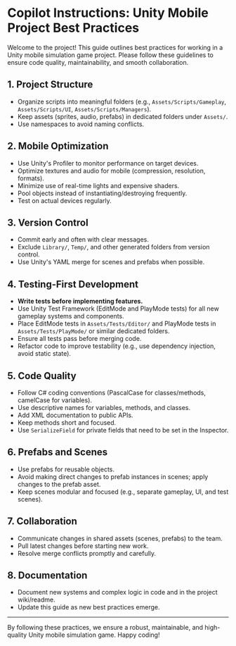 # Copilot Instructions: Unity Mobile Project Best Practices

Welcome to the project! This guide outlines best practices for working in a Unity mobile simulation game project. Please follow these guidelines to ensure code quality, maintainability, and smooth collaboration.

## 1. Project Structure
- Organize scripts into meaningful folders (e.g., `Assets/Scripts/Gameplay`, `Assets/Scripts/UI`, `Assets/Scripts/Managers`).
- Keep assets (sprites, audio, prefabs) in dedicated folders under `Assets/`.
- Use namespaces to avoid naming conflicts.

## 2. Mobile Optimization
- Use Unity's Profiler to monitor performance on target devices.
- Optimize textures and audio for mobile (compression, resolution, formats).
- Minimize use of real-time lights and expensive shaders.
- Pool objects instead of instantiating/destroying frequently.
- Test on actual devices regularly.

## 3. Version Control
- Commit early and often with clear messages.
- Exclude `Library/`, `Temp/`, and other generated folders from version control.
- Use Unity's YAML merge for scenes and prefabs when possible.

## 4. Testing-First Development
- **Write tests before implementing features.**
- Use Unity Test Framework (EditMode and PlayMode tests) for all new gameplay systems and components.
- Place EditMode tests in `Assets/Tests/Editor/` and PlayMode tests in `Assets/Tests/PlayMode/` or similar dedicated folders.
- Ensure all tests pass before merging code.
- Refactor code to improve testability (e.g., use dependency injection, avoid static state).

## 5. Code Quality
- Follow C# coding conventions (PascalCase for classes/methods, camelCase for variables).
- Use descriptive names for variables, methods, and classes.
- Add XML documentation to public APIs.
- Keep methods short and focused.
- Use `SerializeField` for private fields that need to be set in the Inspector.

## 6. Prefabs and Scenes
- Use prefabs for reusable objects.
- Avoid making direct changes to prefab instances in scenes; apply changes to the prefab asset.
- Keep scenes modular and focused (e.g., separate gameplay, UI, and test scenes).

## 7. Collaboration
- Communicate changes in shared assets (scenes, prefabs) to the team.
- Pull latest changes before starting new work.
- Resolve merge conflicts promptly and carefully.

## 8. Documentation
- Document new systems and complex logic in code and in the project wiki/readme.
- Update this guide as new best practices emerge.

---

By following these practices, we ensure a robust, maintainable, and high-quality Unity mobile simulation game. Happy coding!

